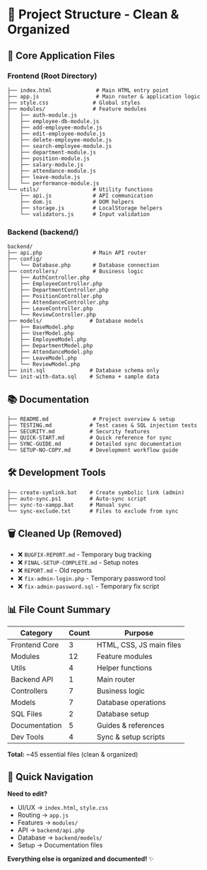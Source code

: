 # 📁 Project Structure - Clean & Organized

## 🎯 Core Application Files

### Frontend (Root Directory)

```
├── index.html              # Main HTML entry point
├── app.js                  # Main router & application logic
├── style.css              # Global styles
├── modules/               # Feature modules
│   ├── auth-module.js
│   ├── employee-db-module.js
│   ├── add-employee-module.js
│   ├── edit-employee-module.js
│   ├── delete-employee-module.js
│   ├── search-employee-module.js
│   ├── department-module.js
│   ├── position-module.js
│   ├── salary-module.js
│   ├── attendance-module.js
│   ├── leave-module.js
│   └── performance-module.js
└── utils/                 # Utility functions
    ├── api.js             # API communication
    ├── dom.js             # DOM helpers
    ├── storage.js         # LocalStorage helpers
    └── validators.js      # Input validation
```

### Backend (backend/)

```
backend/
├── api.php                # Main API router
├── config/
│   └── Database.php       # Database connection
├── controllers/           # Business logic
│   ├── AuthController.php
│   ├── EmployeeController.php
│   ├── DepartmentController.php
│   ├── PositionController.php
│   ├── AttendanceController.php
│   ├── LeaveController.php
│   └── ReviewController.php
├── models/               # Database models
│   ├── BaseModel.php
│   ├── UserModel.php
│   ├── EmployeeModel.php
│   ├── DepartmentModel.php
│   ├── AttendanceModel.php
│   ├── LeaveModel.php
│   └── ReviewModel.php
├── init.sql              # Database schema only
└── init-with-data.sql    # Schema + sample data
```

## 📚 Documentation

```
├── README.md              # Project overview & setup
├── TESTING.md            # Test cases & SQL injection tests
├── SECURITY.md           # Security features
├── QUICK-START.md        # Quick reference for sync
├── SYNC-GUIDE.md         # Detailed sync documentation
└── SETUP-NO-COPY.md      # Development workflow guide
```

## 🛠️ Development Tools

```
├── create-symlink.bat    # Create symbolic link (admin)
├── auto-sync.ps1         # Auto-sync script
├── sync-to-xampp.bat     # Manual sync
└── sync-exclude.txt      # Files to exclude from sync
```

## 🗑️ Cleaned Up (Removed)

- ❌ `BUGFIX-REPORT.md` - Temporary bug tracking
- ❌ `FINAL-SETUP-COMPLETE.md` - Setup notes
- ❌ `REPORT.md` - Old reports
- ❌ `fix-admin-login.php` - Temporary password tool
- ❌ `fix-admin-password.sql` - Temporary fix script

## 📊 File Count Summary

| Category      | Count | Purpose                  |
| ------------- | ----- | ------------------------ |
| Frontend Core | 3     | HTML, CSS, JS main files |
| Modules       | 12    | Feature modules          |
| Utils         | 4     | Helper functions         |
| Backend API   | 1     | Main router              |
| Controllers   | 7     | Business logic           |
| Models        | 7     | Database operations      |
| SQL Files     | 2     | Database setup           |
| Documentation | 5     | Guides & references      |
| Dev Tools     | 4     | Sync & setup scripts     |

**Total:** ~45 essential files (clean & organized)

## 🎯 Quick Navigation

**Need to edit?**

- UI/UX → `index.html`, `style.css`
- Routing → `app.js`
- Features → `modules/`
- API → `backend/api.php`
- Database → `backend/models/`
- Setup → Documentation files

**Everything else is organized and documented!** ✨
